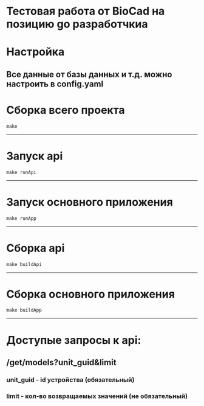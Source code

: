 # Тестовая работа от BioCad на позицию go разработчкиа

# Настройка
## Все данные от базы данных и т.д. можно настроить в config.yaml

# Сборка всего проекта
```shell
make
```
---
# Запуск api
```shell
make runApi
```
---
# Запуск основного приложения
```shell
make runApp
```
---
# Сборка api
```shell
make buildApi
```
---
# Сборка основного приложения
```shell
make buildApp
```
---

# Доступые запросы к api:
## /get/models?unit_guid&limit
### unit_guid - id устройства (обязательный)
### limit - кол-во возвращаемых значений (не обязательный)
